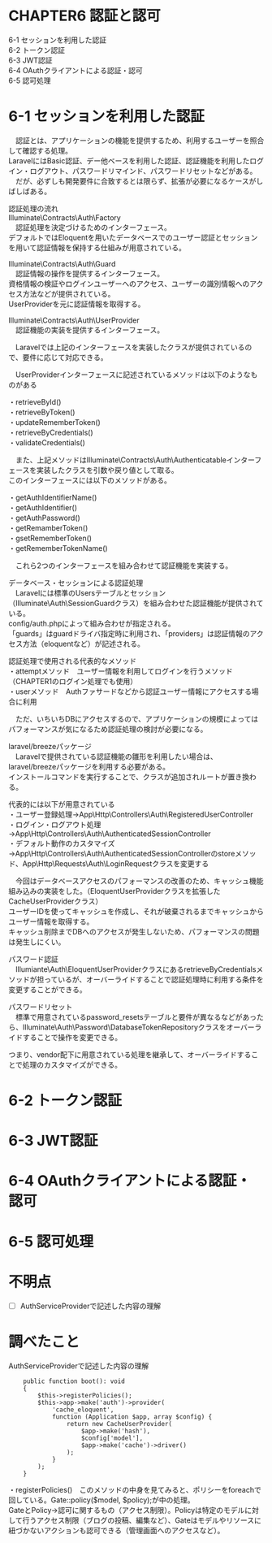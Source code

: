 # CHAPTER6 認証と認可
6-1 セッションを利用した認証  
6-2 トークン認証  
6-3 JWT認証  
6-4 OAuthクライアントによる認証・認可  
6-5 認可処理

# 6-1 セッションを利用した認証
　認証とは、アプリケーションの機能を提供するため、利用するユーザーを照合して確認する処理。  
LaravelにはBasic認証、デー他ベースを利用した認証、認証機能を利用したログイン・ログアウト、パスワードリマインド、パスワードリセットなどがある。  
　だが、必ずしも開発要件に合致するとは限らず、拡張が必要になるケースがしばしばある。

認証処理の流れ  
Illuminate\Contracts\Auth\Factory  
　認証処理を決定づけるためのインターフェース。  
デフォルトではEloquentを用いたデータベースでのユーザー認証とセッションを用いて認証情報を保持する仕組みが用意されている。

Illuminate\Contracts\Auth\Guard  
　認証情報の操作を提供するインターフェース。  
資格情報の検証やログインユーザーへのアクセス、ユーザーの識別情報へのアクセス方法などが提供されている。  
UserProviderを元に認証情報を取得する。

Illuminate\Contracts\Auth\UserProvider  
　認証機能の実装を提供するインターフェース。

　Laravelでは上記のインターフェースを実装したクラスが提供されているので、要件に応じて対応できる。

　UserProviderインターフェースに記述されているメソッドは以下のようなものがある

・retrieveById()  
・retrieveByToken()  
・updateRememberToken()  
・retrieveByCredentials()  
・validateCredentials()  

　また、上記メソッドはIlluminate\Contracts\Auth\Authenticatableインターフェースを実装したクラスを引数や戻り値として取る。  
このインターフェースには以下のメソッドがある。

・getAuthIdentifierName()  
・getAuthIdentifier()  
・getAuthPassword()  
・getRemamberToken()  
・gsetRememberToken()  
・getRememberTokenName()  

　これら2つのインターフェースを組み合わせて認証機能を実装する。

データベース・セッションによる認証処理  
　Laravelには標準のUsersテーブルとセッション（Illuminate\Auth\SessionGuardクラス）を組み合わせた認証機能が提供されている。  
config/auth.phpによって組み合わせが指定される。  
「guards」はguardドライバ指定時に利用され、「providers」は認証情報のアクセス方法（eloquentなど）が記述される。

認証処理で使用される代表的なメソッド  
・attemptメソッド　ユーザー情報を利用してログインを行うメソッド（CHAPTER1のログイン処理でも使用）  
・userメソッド　Authファサードなどから認証ユーザー情報にアクセスする場合に利用

　ただ、いちいちDBにアクセスするので、アプリケーションの規模によってはパフォーマンスが気になるため認証処理の検討が必要になる。

laravel/breezeパッケージ  
　Laravelで提供されている認証機能の雛形を利用したい場合は、laravel/breezeパッケージを利用する必要がある。  
インストールコマンドを実行することで、クラスが追加されルートが置き換わる。

代表的には以下が用意されている  
・ユーザー登録処理→App\Http\Controllers\Auth\RegisteredUserController  
・ログイン・ログアウト処理→App\Http\Controllers\Auth\AuthenticatedSessionController  
・デフォルト動作のカスタマイズ→App\Http\Controllers\Auth\AuthenticatedSessionControllerのstoreメソッド、App\Http\Requests\Auth\LoginRequestクラスを変更する

　今回はデータベースアクセスのパフォーマンスの改善のため、キャッシュ機能組み込みの実装をした。（EloquentUserProviderクラスを拡張したCacheUserProviderクラス）  
ユーザーIDを使ってキャッシュを作成し、それが破棄されるまでキャッシュからユーザー情報を取得する。  
キャッシュ削除までDBへのアクセスが発生しないため、パフォーマンスの問題は発生しにくい。

パスワード認証  
　Illumiante\Auth\EloquentUserProviderクラスにあるretrieveByCredentialsメソッドが担っているが、オーバーライドすることで認証処理時に利用する条件を変更することができる。  

パスワードリセット  
　標準で用意されているpassword_resetsテーブルと要件が異なるなどがあったら、Illuminate\Auth\Password\DatabaseTokenRepositoryクラスをオーバーライドすることで操作を変更できる。

つまり、vendor配下に用意されている処理を継承して、オーバーライドすることで処理のカスタマイズができる。



# 6-2 トークン認証


# 6-3 JWT認証


# 6-4 OAuthクライアントによる認証・認可


# 6-5 認可処理



# 不明点
- [ ] AuthServiceProviderで記述した内容の理解

# 調べたこと
AuthServiceProviderで記述した内容の理解
```
    public function boot(): void
    {
        $this->registerPolicies();
        $this->app->make('auth')->provider(
            'cache_eloquent',
            function (Application $app, array $config) {
                return new CacheUserProvider(
                    $app->make('hash'),
                    $config['model'],
                    $app->make('cache')->driver()
                );
            }
        );
    }
```

・registerPolicies()　このメソッドの中身を見てみると、ポリシーをforeachで回している。Gate::policy($model, $policy);が中の処理。  
GateとPolicy→認可に関するもの（アクセス制限）。Policyは特定のモデルに対して行うアクセス制限（ブログの投稿、編集など）、Gateはモデルやリソースに紐づかないアクションも認可できる（管理画面へのアクセスなど）。


